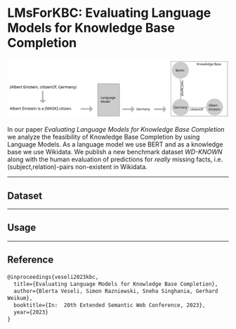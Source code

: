 # LMsForKBC: Evaluating Language Models for Knowledge Base Completion


![alt text](https://github.com/bveseli/LMsForKBC/blob/main/img/LMsForKBC.svg)


In our paper *Evaluating Language Models for Knowledge Base Completion* we analyze the feasibility of Knowledge Base Completion by using Language Models. 
As a language model we use BERT and as a knowledge base we use Wikidata. We publish a new benchmark dataset *WD-KNOWN* along with the human evaluation of predictions for *really* missing facts, i.e. (subject,relation)-pairs non-existent in Wikidata. 
 
------------------------------------------------------------------------------------------------------
## Dataset

------------------------------------------------------------------------------------------------------
## Usage

------------------------------------------------------------------------------------------------------
## Reference

```
@inproceedings{veseli2023kbc,
  title={Evaluating Language Models for Knowledge Base Completion},
  author={Blerta Veseli, Simon Razniewski, Sneha Singhania, Gerhard Weikum},
  booktitle={In:  20th Extended Semantic Web Conference, 2023},
  year={2023}
}
```
